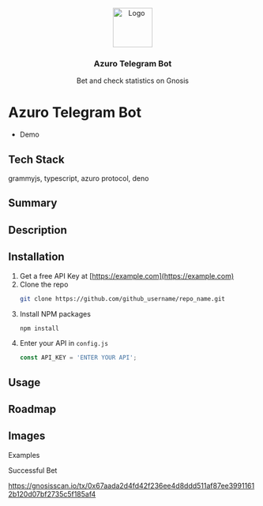 <br />
<div align="center">
  <a href="https://github.com/aeither/azuro-telegram-bot">
    <img src="images/logo.png" alt="Logo" width="80" height="80">
  </a>

<h3 align="center">Azuro Telegram Bot</h3>

  <p align="center">
    Bet and check statistics on Gnosis
    <br />
  </p>
</div>

# Azuro Telegram Bot

- Demo

## Tech Stack

grammyjs, typescript, azuro protocol, deno

## Summary

## Description

## Installation

1. Get a free API Key at [https://example.com](https://example.com)
2. Clone the repo
   ```sh
   git clone https://github.com/github_username/repo_name.git
   ```
3. Install NPM packages
   ```sh
   npm install
   ```
4. Enter your API in `config.js`
   ```js
   const API_KEY = 'ENTER YOUR API';
   ```

## Usage

## Roadmap

## Images

Examples

Successful Bet

https://gnosisscan.io/tx/0x67aada2d4fd42f236ee4d8ddd511af87ee39911612b120d07bf2735c5f185af4
